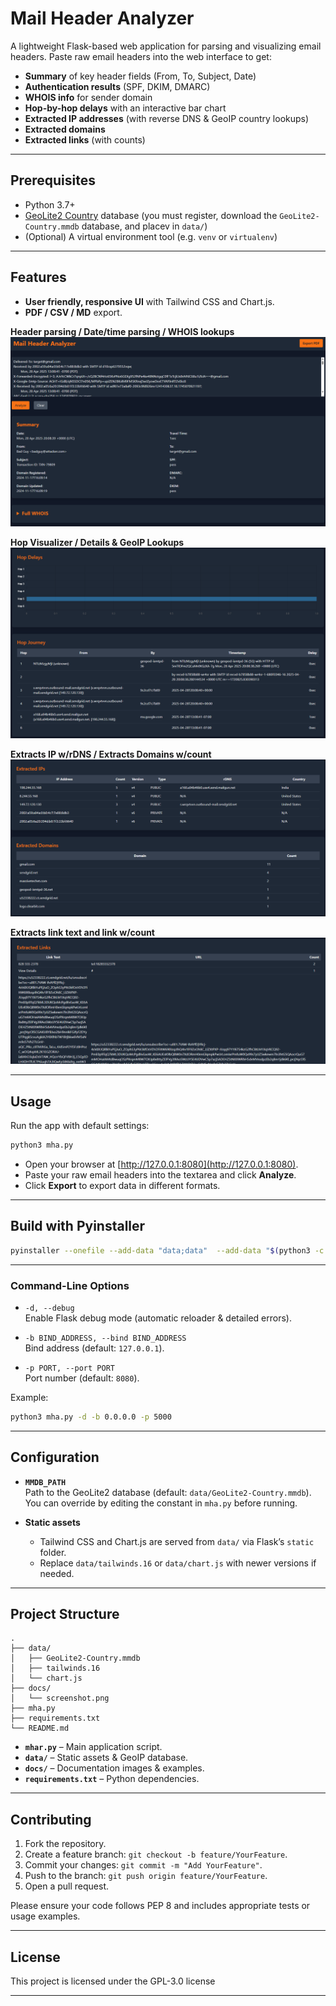 # Mail Header Analyzer

A lightweight Flask-based web application for parsing and visualizing email headers. Paste raw email headers into the web interface to get:

- **Summary** of key header fields (From, To, Subject, Date)
- **Authentication results** (SPF, DKIM, DMARC)
- **WHOIS info** for sender domain
- **Hop-by-hop delays** with an interactive bar chart
- **Extracted IP addresses** (with reverse DNS & GeoIP country lookups)
- **Extracted domains**
- **Extracted links** (with counts)

---

## Prerequisites

- Python 3.7+
- [GeoLite2 Country](https://dev.maxmind.com/geoip/geolite2-free-geolocation-data) database (you must register, download the `GeoLite2-Country.mmdb` database, and placev in `data/`)
- (Optional) A virtual environment tool (e.g. `venv` or `virtualenv`)

---

## Features

- **User friendly, responsive UI** with Tailwind CSS and Chart.js.
- **PDF / CSV / MD** export.

**Header parsing / Date/time parsing / WHOIS lookups**
![Screenshot of Mail Header Analyzer UI](images/1.png)

**Hop Visualizer / Details & GeoIP Lookups**
![Screenshot of Mail Header Analyzer UI](images/2.png)

**Extracts IP w/rDNS / Extracts Domains w/count**
![Screenshot of Mail Header Analyzer UI](images/3.png)

**Extracts link text and link w/count**
![Screenshot of Mail Header Analyzer UI](images/4.png)

---

## Usage

Run the app with default settings:

```bash
python3 mha.py
```
- Open your browser at [http://127.0.0.1:8080](http://127.0.0.1:8080).
- Paste your raw email headers into the textarea and click **Analyze**.
- Click **Export** to export data in different formats.
---

## Build with Pyinstaller
  
   ```bash
pyinstaller --onefile --add-data "data;data"  --add-data "$(python3 -c 'import whois, os; print(os.path.join(os.path.dirname(whois.__file__), \"data\"))'):whois/data" mha.py
   ```
---


### Command-Line Options

- `-d, --debug`  
  Enable Flask debug mode (automatic reloader & detailed errors).

- `-b BIND_ADDRESS, --bind BIND_ADDRESS`  
  Bind address (default: `127.0.0.1`).

- `-p PORT, --port PORT`  
  Port number (default: `8080`).

Example:

```bash
python3 mha.py -d -b 0.0.0.0 -p 5000
```

---

## Configuration

- **`MMDB_PATH`**  
  Path to the GeoLite2 database (default: `data/GeoLite2-Country.mmdb`).  
  You can override by editing the constant in `mha.py` before running.

- **Static assets**  
  - Tailwind CSS and Chart.js are served from `data/` via Flask’s `static` folder.  
  - Replace `data/tailwinds.16` or `data/chart.js` with newer versions if needed.

---

## Project Structure

```
.
├── data/
│   ├── GeoLite2-Country.mmdb
│   ├── tailwinds.16
│   └── chart.js
├── docs/
│   └── screenshot.png
├── mha.py
├── requirements.txt
└── README.md
```

- **`mhar.py`** – Main application script.
- **`data/`** – Static assets & GeoIP database.
- **`docs/`** – Documentation images & examples.
- **`requirements.txt`** – Python dependencies.

---

## Contributing

1. Fork the repository.  
2. Create a feature branch: `git checkout -b feature/YourFeature`.  
3. Commit your changes: `git commit -m "Add YourFeature"`.  
4. Push to the branch: `git push origin feature/YourFeature`.  
5. Open a pull request.

Please ensure your code follows PEP 8 and includes appropriate tests or usage examples.

---

## License

This project is licensed under the GPL-3.0 license

---
